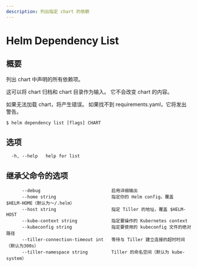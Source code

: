 ```yaml
---
description: 列出指定 chart 的依赖
---
```


# Helm Dependency List

## 概要

列出 chart 中声明的所有依赖项。

这可以将 chart 归档和 chart 目录作为输入。 它不会改变 chart 的内容。

如果无法加载 chart，将产生错误。 如果找不到 requirements.yaml，它将发出警告。

```text
$ helm dependency list [flags] CHART
```

## 选项

```text
  -h, --help   help for list
```

## 继承父命令的选项

```text
      --debug                           启用详细输出
      --home string                     指定你的 Helm config，覆盖 $HELM-HOME（默认为～/.helm）
      --host string                     指定 Tiller 的地址，覆盖 $HELM-HOST
      --kube-context string             指定要操作的 Kubernetes context
      --kubeconfig string               指定要使用的 kubeconfig 文件的绝对路径
      --tiller-connection-timeout int   等待与 Tiller 建立连接的超时时间（默认为300s）
      --tiller-namespace string         Tiller 的命名空间（默认为 kube-system）
```

